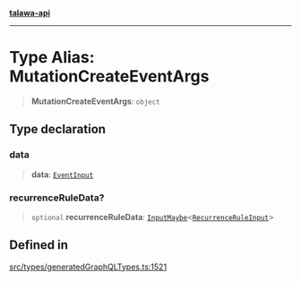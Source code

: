 [**talawa-api**](../../../README.md)

***

# Type Alias: MutationCreateEventArgs

> **MutationCreateEventArgs**: `object`

## Type declaration

### data

> **data**: [`EventInput`](EventInput.md)

### recurrenceRuleData?

> `optional` **recurrenceRuleData**: [`InputMaybe`](InputMaybe.md)\<[`RecurrenceRuleInput`](RecurrenceRuleInput.md)\>

## Defined in

[src/types/generatedGraphQLTypes.ts:1521](https://github.com/Suyash878/talawa-api/blob/095e6964ce2a06c1c30d1acf81b6162203f1db91/src/types/generatedGraphQLTypes.ts#L1521)
